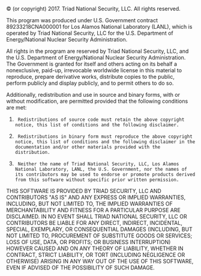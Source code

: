 © (or copyright) 2017. Triad National Security, LLC. All rights reserved.

This program was produced under U.S. Government contract 89233218CNA000001 for Los Alamos National Laboratory (LANL), which is operated by Triad National Security, LLC for the U.S. Department of Energy/National Nuclear Security Administration.

All rights in the program are reserved by Triad National Security, LLC, and the U.S. Department of Energy/National Nuclear Security Administration. The Government is granted for itself and others acting on its behalf a nonexclusive, paid-up, irrevocable worldwide license in this material to reproduce, prepare derivative works, distribute copies to the public, perform publicly and display publicly, and to permit others to do so.
 
Additionally, redistribution and use in source and binary forms, with or without modification, are permitted provided that the following conditions are met:
1.      Redistributions of source code must retain the above copyright notice, this list of conditions and the following disclaimer.
2.      Redistributions in binary form must reproduce the above copyright notice, this list of conditions and the following disclaimer in the documentation and/or other materials provided with the distribution.
3.      Neither the name of Triad National Security, LLC, Los Alamos National Laboratory, LANL, the U.S. Government, nor the names of its contributors may be used to endorse or promote products derived from this software without specific prior written permission.
 
THIS SOFTWARE IS PROVIDED BY TRIAD SECURITY, LLC AND CONTRIBUTORS "AS IS" AND ANY EXPRESS OR IMPLIED WARRANTIES, INCLUDING, BUT NOT LIMITED TO, THE IMPLIED WARRANTIES OF MERCHANTABILITY AND FITNESS FOR A PARTICULAR PURPOSE ARE DISCLAIMED. IN NO EVENT SHALL TRIAD NATIONAL SECURITY, LLC OR CONTRIBUTORS BE LIABLE FOR ANY DIRECT, INDIRECT, INCIDENTAL, SPECIAL, EXEMPLARY, OR CONSEQUENTIAL DAMAGES (INCLUDING, BUT NOT LIMITED TO, PROCUREMENT OF SUBSTITUTE GOODS OR SERVICES; LOSS OF USE, DATA, OR PROFITS; OR BUSINESS INTERRUPTION) HOWEVER CAUSED AND ON ANY THEORY OF LIABILITY, WHETHER IN CONTRACT, STRICT LIABILITY, OR TORT (INCLUDING NEGLIGENCE OR OTHERWISE) ARISING IN ANY WAY OUT OF THE USE OF THIS SOFTWARE, EVEN IF ADVISED OF THE POSSIBILITY OF SUCH DAMAGE.
